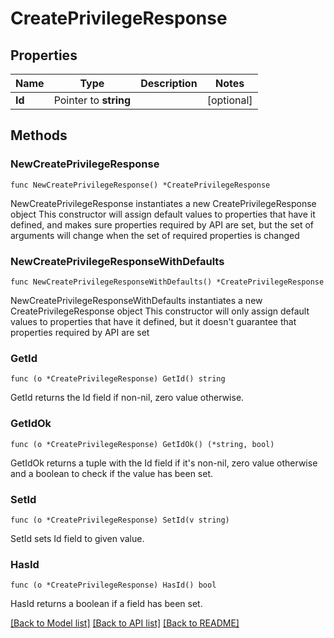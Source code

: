 # CreatePrivilegeResponse

## Properties

Name | Type | Description | Notes
------------ | ------------- | ------------- | -------------
**Id** | Pointer to **string** |  | [optional] 

## Methods

### NewCreatePrivilegeResponse

`func NewCreatePrivilegeResponse() *CreatePrivilegeResponse`

NewCreatePrivilegeResponse instantiates a new CreatePrivilegeResponse object
This constructor will assign default values to properties that have it defined,
and makes sure properties required by API are set, but the set of arguments
will change when the set of required properties is changed

### NewCreatePrivilegeResponseWithDefaults

`func NewCreatePrivilegeResponseWithDefaults() *CreatePrivilegeResponse`

NewCreatePrivilegeResponseWithDefaults instantiates a new CreatePrivilegeResponse object
This constructor will only assign default values to properties that have it defined,
but it doesn't guarantee that properties required by API are set

### GetId

`func (o *CreatePrivilegeResponse) GetId() string`

GetId returns the Id field if non-nil, zero value otherwise.

### GetIdOk

`func (o *CreatePrivilegeResponse) GetIdOk() (*string, bool)`

GetIdOk returns a tuple with the Id field if it's non-nil, zero value otherwise
and a boolean to check if the value has been set.

### SetId

`func (o *CreatePrivilegeResponse) SetId(v string)`

SetId sets Id field to given value.

### HasId

`func (o *CreatePrivilegeResponse) HasId() bool`

HasId returns a boolean if a field has been set.


[[Back to Model list]](../README.md#documentation-for-models) [[Back to API list]](../README.md#documentation-for-api-endpoints) [[Back to README]](../README.md)


